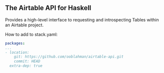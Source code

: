 ## The Airtable API for Haskell

Provides a high-level interface to requesting and introspecting Tables within an Airtable project. 

How to add to stack.yaml:
```yaml
packages:
...
- location:
    git: https://github.com/ooblahman/airtable-api.git
    commit: HEAD
  extra-dep: true
```
